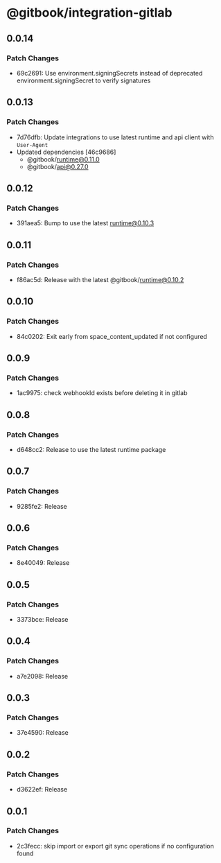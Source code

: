 # @gitbook/integration-gitlab

## 0.0.14

### Patch Changes

-   69c2691: Use environment.signingSecrets instead of deprecated environment.signingSecret to verify signatures

## 0.0.13

### Patch Changes

-   7d76dfb: Update integrations to use latest runtime and api client with `User-Agent`
-   Updated dependencies [46c9686]
    -   @gitbook/runtime@0.11.0
    -   @gitbook/api@0.27.0

## 0.0.12

### Patch Changes

-   391aea5: Bump to use the latest runtime@0.10.3

## 0.0.11

### Patch Changes

-   f86ac5d: Release with the latest @gitbook/runtime@0.10.2

## 0.0.10

### Patch Changes

-   84c0202: Exit early from space_content_updated if not configured

## 0.0.9

### Patch Changes

-   1ac9975: check webhookId exists before deleting it in gitlab

## 0.0.8

### Patch Changes

-   d648cc2: Release to use the latest runtime package

## 0.0.7

### Patch Changes

-   9285fe2: Release

## 0.0.6

### Patch Changes

-   8e40049: Release

## 0.0.5

### Patch Changes

-   3373bce: Release

## 0.0.4

### Patch Changes

-   a7e2098: Release

## 0.0.3

### Patch Changes

-   37e4590: Release

## 0.0.2

### Patch Changes

-   d3622ef: Release

## 0.0.1

### Patch Changes

-   2c3fecc: skip import or export git sync operations if no configuration found
